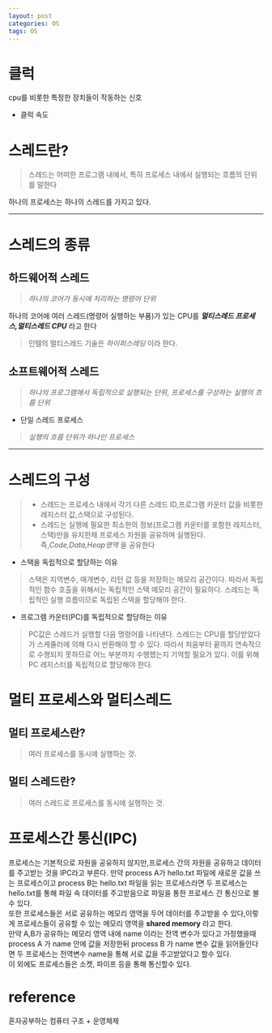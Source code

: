 ```yaml
---
layout: post
categories: OS
tags: OS
---
```

# 클럭
cpu를 비롯한 특정한 장치들이 작동하는 신호

- 클럭 속도


# 스레드란?
>스레드는 어떠한 프로그램 내에서, 특히 프로세스 내에서 실행되는 흐름의 단위를 말한다

하나의 프로세스는 하나의 스레드를 가지고 있다.

---
# 스레드의 종류

## 하드웨어적 스레드

>*하나의 코어가 동시에 처리하는 명령어 단위*

하나의 코어에 여러 스레드(명령어 실행하는 부품)가 있는 CPU를  ***멀티스레드 프로세스,멀티스레드 CPU*** 라고 한다

>인텔의 멀티스레드 기술은 *하이퍼스레딩* 이라 한다.

## 소프트웨어적 스레드

>*하나의 프로그램에서 독립적으로 실행되는 단위*,
*프로세스를 구성하는 실행의 흐름 단위*

- 단일 스레드 프로세스
>*실행의 흐름 단위가 하나인 프로세스*

---
# 스레드의 구성
>- 스레드는 프로세스 내에서 각기 다른 스레드 ID,프로그램 카운터 값을 비롯한 레지스터 값,스택으로 구성된다.
>- 스레드는 실행에 필요한 최소한의 정보(프로그램 카운터를 포함한 레지스터,스택)만을 유지한채 프로세스 자원을 공유하며 실행된다.
즉,*Code,Data,Heap영역* 을 공유한다

- 스택을 독립적으로 할당하는 이유
>스택은 지역변수, 매개변수, 리턴 값 등을 저장하는 메모리 공간이다. 따라서 독립적인 함수 호출을 위해서는 독립적인 스택 메모리 공간이 필요하다. 스레드는 독립적인 실행 흐름이므로 독립된 스택을 할당해야 한다. 

- 프로그램 카운터(PC)를 독립적으로 할당하는 이유
>PC값은 스레드가 실행할 다음 명령어를 나타낸다. 스레드는 CPU를 할당받았다가 스케쥴러에 의해 다시 반환해야 할 수 있다. 따라서 처음부터 끝까지 연속적으로 수행되지 못하므로 어느 부분까지 수행했는지 기억할 필요가 있다. 이를 위해 PC 레지스터를 독립적으로 할당해야 한다. 

# 멀티 프로세스와 멀티스레드

## 멀티 프로세스란?
>여러 프로세스를 동시에 실행하는 것.

## 멀티 스레드란?
>여러 스레드로 프로세스를 동시에 실행하는 것.
 
 
 
# 프로세스간 통신(IPC)
프로세스는 기본적으로 자원을 공유하지 않지만,프로세스 간의 자원을 공유하고 데이터를 주고받는 것을 IPC라고 부른다.
만약 process A가 hello.txt 파일에 새로운 값을 쓰는 프로세스이고 process B는 hello.txt 파일을 읽는 프로세스라면 두 프로세스는 hello.txt를 통해 파일 속
데이터를 주고받음으로 파일을 통한 프로세스 간 통신으로 볼수 있다.   
또한 프로세스들은 서로 공유하는 메모리 영역을 두어 데이터를 주고받을 수 있다,이렇게 프로세스들이 공유할 수 있는 메모리 영역을 **shared memory** 라고 한다.  
만약 A,B가 공유하는 메모리 영역 내에 name 이라는 전역 변수가 있다고 가정했을때 process A 가 name 안에 값을 저장한뒤 process B 가 name 변수 값을 읽어들인다면 두 프로세스는 전역변수 name을 통해 서로 값을 주고받았다고 할수 있다.       
이 외에도 프로세스들은 소켓, 파이프 등을 통해 통신할수 있다.





#  reference
혼자공부하는 컴퓨터 구조 + 운영체제